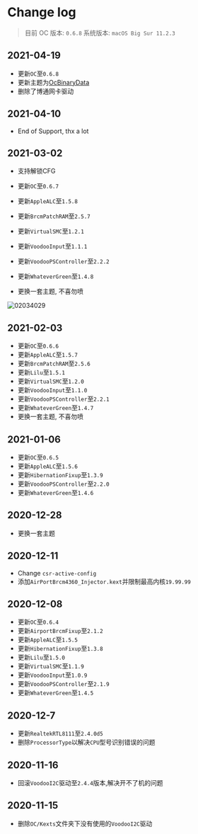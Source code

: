 # Change log

> 目前 OC 版本: `0.6.8`
> 系统版本: `macOS Big Sur 11.2.3`

## 2021-04-19

- 更新`OC`至`0.6.8`
- 更新主题为[OcBinaryData](https://github.com/acidanthera/OcBinaryData)
- 删除了博通网卡驱动

## 2021-04-10

- End of  Support, thx a lot

## 2021-03-02

- 支持解锁CFG

- 更新`OC`至`0.6.7`
- 更新`AppleALC`至`1.5.8`
- 更新`BrcmPatchRAM`至`2.5.7`
- 更新`VirtualSMC`至`1.2.1`
- 更新`VoodooInput`至`1.1.1`
- 更新`VoodooPSController`至`2.2.2`
- 更新`WhateverGreen`至`1.4.8`
- 更换一套主题, 不喜勿喷

![02034029](https://cdn.jsdelivr.net/gh/HowieHye/CDN@master/img/02034029.4wq9mpvmx5s0.png)

## 2021-02-03

- 更新`OC`至`0.6.6`
- 更新`AppleALC`至`1.5.7`
- 更新`BrcmPatchRAM`至`2.5.6`
- 更新`Lilu`至`1.5.1`
- 更新`VirtualSMC`至`1.2.0`
- 更新`VoodooInput`至`1.1.0`
- 更新`VoodooPSController`至`2.2.1`
- 更新`WhateverGreen`至`1.4.7`
- 更换一套主题, 不喜勿喷

## 2021-01-06

- 更新`OC`至`0.6.5`
- 更新`AppleALC`至`1.5.6`
- 更新`HibernationFixup`至`1.3.9`
- 更新`VoodooPSController`至`2.2.0`
- 更新`WhateverGreen`至`1.4.6`

## 2020-12-28

- 更换一套主题

## 2020-12-11

- Change `csr-active-config`
- 添加`AirPortBrcm4360_Injector.kext`并限制最高内核`19.99.99`

## 2020-12-08

- 更新`OC`至`0.6.4`
- 更新`AirportBrcmFixup`至`2.1.2`
- 更新`AppleALC`至`1.5.5`
- 更新`HibernationFixup`至`1.3.8`
- 更新`Lilu`至`1.5.0`
- 更新`VirtualSMC`至`1.1.9`
- 更新`VoodooInput`至`1.0.9`
- 更新`VoodooPSController`至`2.1.9`
- 更新`WhateverGreen`至`1.4.5`

## 2020-12-7

- 更新`RealtekRTL8111`至`2.4.0d5`
- 删除`ProcessorType`以解决`CPU`型号识别错误的问题

## 2020-11-16

- 回滚`VoodooI2C`驱动至`2.4.4`版本,解决开不了机的问题

## 2020-11-15

- 删除`OC/Kexts`文件夹下没有使用的`VoodooI2C`驱动
